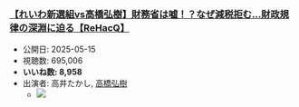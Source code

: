 ### [【れいわ新選組vs高橋弘樹】財務省は嘘！？なぜ減税拒む…財政規律の深淵に迫る【ReHacQ】](https://www.youtube.com/watch?v=Srpvj_zGiCs)
-   公開日: 2025-05-15
-   視聴数: 695,006
-   **いいね数: 8,958**
-   出演者: 高井たかし, [高橋弘樹](/rehacq_fan/people/高橋弘樹 "wikilink")
    - [![](https://img.youtube.com/vi/Srpvj_zGiCs/hqdefault.jpg)](https://www.youtube.com/watch?v=Srpvj_zGiCs)
